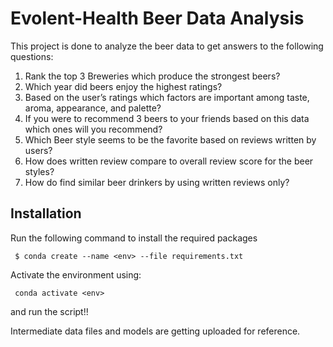 # Evolent-Health Beer Data Analysis
This project is done to analyze the beer data to get answers to the following questions:

1. Rank the top 3 Breweries which produce the strongest beers?
2. Which year did beers enjoy the highest ratings? 
3. Based on the user’s ratings which factors are important among taste, aroma, appearance, and palette?
4. If you were to recommend 3 beers to your friends based on this data which ones will you recommend?
5. Which Beer style seems to be the favorite based on reviews written by users? 
6. How does written review compare to overall review score for the beer styles?
7. How do find similar beer drinkers by using written reviews only?  

## Installation
Run the following command to install the required packages
```
 $ conda create --name <env> --file requirements.txt
 ```
 
 Activate the environment using:
```
 conda activate <env>
 ```
 and run the script!!
 
 Intermediate data files and models are getting uploaded for reference.
